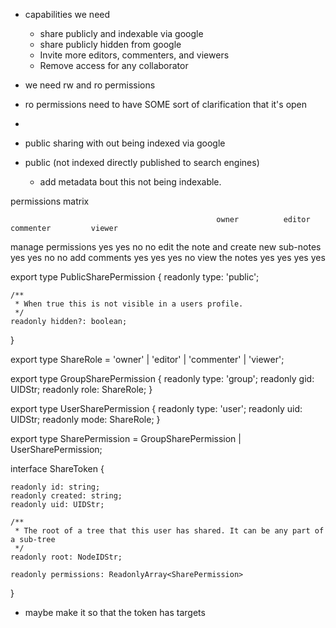 - capabilities we need
    - share publicly and indexable via google
    - share publicly hidden from google
    - Invite more editors, commenters, and viewers
    - Remove access for any collaborator
      



- we need rw and ro permissions
- ro permissions need to have SOME sort of clarification that it's open
- 

- public sharing with out being indexed via google
- public (not indexed directly published to search engines)
    - add metadata bout this not being indexable.



permissions matrix

                                                  owner          editor         commenter         viewer
manage permissions                                yes            yes            no                no 
edit the note and create new sub-notes            yes            yes            no                no
add comments                                      yes            yes            yes               no 
view the notes                                    yes            yes            yes               yes

export type PublicSharePermission {
    readonly type: 'public';
    
    /**
     * When true this is not visible in a users profile.
     */    
    readonly hidden?: boolean;
}

export type ShareRole = 'owner' | 'editor' | 'commenter' | 'viewer'; 

export type GroupSharePermission {
    readonly type: 'group';
    readonly gid: UIDStr;
    readonly role: ShareRole;
}

export type UserSharePermission {
    readonly type: 'user';
    readonly uid: UIDStr;
    readonly mode: ShareRole;
}

export type SharePermission = GroupSharePermission | UserSharePermission;

interface ShareToken {

    readonly id: string;
    readonly created: string;
    readonly uid: UIDStr;
    
    /**
     * The root of a tree that this user has shared. It can be any part of a sub-tree
     */
    readonly root: NodeIDStr;
    
    readonly permissions: ReadonlyArray<SharePermission>
     
}

- maybe make it so that the token has targets 

